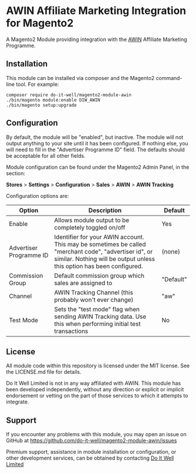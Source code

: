 # AWIN Affiliate Marketing Integration for Magento2

A Magento2 Module providing integration with the
[AWIN](https://www.awin.com/) Affiliate Marketing Programme.

## Installation

This module can be installed via composer and the Magento2 command-line tool.
For example:

    composer require do-it-well/magento2-module-awin
    ./bin/magento module:enable DIW_AWIN
    ./bin/magento setup:upgrade

## Configuration

By default, the module will be "enabled", but inactive. The module will not
output anything to your site until it has been configured. If nothing else,
you will need to fill in the "Advertiser Programme ID" field. The defaults
should be acceptable for all other fields.

Module configuration can be found under the Magento2 Admin Panel, in the
section:

**Stores** > **Settings** > **Configuration** > **Sales** > **AWIN** >
**AWIN Tracking**

Configuration options are:

| Option | Description                                       | Default |
|--------|---------------------------------------------------|---------|
| Enable | Allows module output to be completely toggled on/off | Yes |
| Advertiser Programme ID | Identifier for your AWIN account. This may be sometimes be called "merchant code", "advertiser id", or similar. Nothing will be output unless this option has been configured. | (none) |
| Commission Group | Default commission group which sales are assigned to | "Default" |
| Channel | AWIN Tracking Channel (this probably won't ever change) | "aw" |
| Test Mode | Sets the "test mode" flag when sending AWIN Tracking data. Use this when performing initial test transactions | No |

## License

All module code within this repository is licensed under the MIT license. See
the LICENSE.md file for details.

Do It Well Limited is not in any way affiliated with AWIN. This module has been
developed independently, without any direction or explicit or implicit
endorsement or vetting on the part of those services to which it attempts to
integrate.

## Support

If you encounter any problems with this module, you may open an issue on GitHub
at https://github.com/do-it-well/magento2-module-awin/issues

Premium support, assistance in module installation or configuration, or other
development services, can be obtained by contacting
[Do It Well Limited](https://do-it-well.co.uk/)

